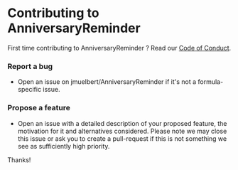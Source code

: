 # Contributing to AnniversaryReminder
First time contributing to AnniversaryReminder ? Read our [Code of Conduct](https://github.com/jmuelbert/AnniversaryReminder/blob/master/CODE_OF_CONDUCT.md#code-of-conduct).

### Report a bug

* Open an issue on jmuelbert/AnniversaryReminder if it's not a formula-specific issue.

### Propose a feature

* Open an issue with a detailed description of your proposed feature, the motivation for it and alternatives considered. Please note we may close this issue or ask you to create a pull-request if this is not something we see as sufficiently high priority.

Thanks!

